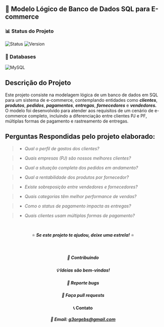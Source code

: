 ## 🚀 Modelo Lógico de Banco de Dados SQL para E-commerce

<div align="left">

### 📊 Status do Projeto

![Status](https://img.shields.io/badge/status-concluído-green) 
![Version](https://img.shields.io/badge/version-1.0.0-blue)

### 💾 Databases

![MySQL](https://img.shields.io/badge/mysql-4479A1.svg?style=for-the-badge&logo=mysql&logoColor=white)


</div>


## Descrição do Projeto
Este projeto consiste na modelagem lógica de um banco de dados em SQL para um sistema de e-commerce, contemplando entidades como ***clientes***, ***produtos***, ***pedidos***, ***pagamentos***, ***entregas***, ***fornecedores*** e ***vendedores.*** O modelo foi desenvolvido para atender aos requisitos de um cenário de e-commerce completo, incluindo a diferenciação entre clientes PJ e PF, múltiplas formas de pagamento e rastreamento de entregas.

## Perguntas Respondidas pelo projeto elaborado:

>- *Qual o perfil de gastos dos clientes?*

>- *Quais empresas (PJ) são nossos melhores clientes?* 

>- *Qual a situação completa dos pedidos em andamento?*

>- *Qual a rentabilidade dos produtos por fornecedor?*

>- *Existe sobreposição entre vendedores e fornecedores?*

>- *Quais categorias têm melhor performance de vendas?*

>- *Como o status de pagamento impacta as entregas?*

>- *Quais clientes usam múltiplas formas de pagamento?*

<br/> 



<div align="center">

  
⭐️ ***Se este projeto te ajudou, deixe uma estrela!*** ⭐️

<br/> 
<div align="center">

##### 🤝 Contribuindo
##### 💡 Ideias são bem-vindas!
##### 🐛 Reporte bugs
##### 🔧 Faça pull requests

#### 📞 Contato
##### 📧 Email: g3orgebs@gmail.com
